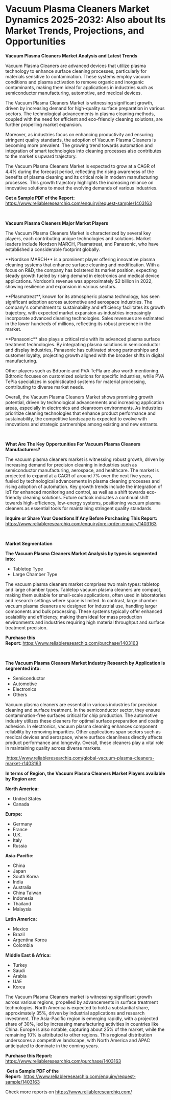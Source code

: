 <p><h1>Vacuum Plasma Cleaners Market Dynamics 2025-2032: Also about Its Market Trends, Projections, and Opportunities</h1></p><p><strong>Vacuum Plasma Cleaners Market Analysis and Latest Trends</strong></p>
<p><p>Vacuum Plasma Cleaners are advanced devices that utilize plasma technology to enhance surface cleaning processes, particularly for materials sensitive to contamination. These systems employ vacuum conditions and plasma activation to remove organic and inorganic contaminants, making them ideal for applications in industries such as semiconductor manufacturing, automotive, and medical devices.</p><p>The Vacuum Plasma Cleaners Market is witnessing significant growth, driven by increasing demand for high-quality surface preparation in various sectors. The technological advancements in plasma cleaning methods, coupled with the need for efficient and eco-friendly cleaning solutions, are further propelling market expansion. </p><p>Moreover, as industries focus on enhancing productivity and ensuring stringent quality standards, the adoption of Vacuum Plasma Cleaners is becoming more prevalent. The growing trend towards automation and integration of smart technologies into cleaning processes also contributes to the market's upward trajectory. </p><p>The Vacuum Plasma Cleaners Market is expected to grow at a CAGR of 4.4% during the forecast period, reflecting the rising awareness of the benefits of plasma cleaning and its critical role in modern manufacturing processes. This growth trajectory highlights the increasing reliance on innovative solutions to meet the evolving demands of various industries.</p></p>
<p><strong>Get a Sample PDF of the Report:&nbsp;</strong> <a href="https://www.reliableresearchiq.com/enquiry/request-sample/1403163?utm_campaign=2883&utm_medium=2&utm_source=Github&utm_content=ia&utm_term=28032025&utm_id=vacuum-plasma-cleaners">https://www.reliableresearchiq.com/enquiry/request-sample/1403163</a></p>
<p>&nbsp;</p>
<p><strong>Vacuum Plasma Cleaners Major Market Players</strong></p>
<p><p>The Vacuum Plasma Cleaners Market is characterized by several key players, each contributing unique technologies and solutions. Market leaders include Nordson MARCH, Plasmatreat, and Panasonic, who have established a considerable footprint globally.</p><p>**Nordson MARCH** is a prominent player offering innovative plasma cleaning systems that enhance surface cleaning and modification. With a focus on R&D, the company has bolstered its market position, expecting steady growth fueled by rising demand in electronics and medical device applications. Nordson’s revenue was approximately $2 billion in 2022, showing resilience and expansion in various sectors.</p><p>**Plasmatreat**, known for its atmospheric plasma technology, has seen significant adoption across automotive and aerospace industries. The company's commitment to sustainability and efficiency facilitates its growth trajectory, with expected market expansion as industries increasingly incorporate advanced cleaning technologies. Sales revenues are estimated in the lower hundreds of millions, reflecting its robust presence in the market.</p><p>**Panasonic** also plays a critical role with its advanced plasma surface treatment technologies. By integrating plasma solutions in semiconductor and display industries, Panasonic has cultivated strong partnerships and customer loyalty, projecting growth aligned with the broader shifts in digital manufacturing. </p><p>Other players such as Bdtronic and PVA TePla are also worth mentioning. Bdtronic focuses on customized solutions for specific industries, while PVA TePla specializes in sophisticated systems for material processing, contributing to diverse market needs.</p><p>Overall, the Vacuum Plasma Cleaners Market shows promising growth potential, driven by technological advancements and increasing application areas, especially in electronics and cleanroom environments. As industries prioritize cleaning technologies that enhance product performance and sustainability, the competitive landscape is expected to evolve with innovations and strategic partnerships among existing and new entrants.</p></p>
<p>&nbsp;</p>
<p><strong>What Are The Key Opportunities For Vacuum Plasma Cleaners Manufacturers?</strong></p>
<p><p>The vacuum plasma cleaners market is witnessing robust growth, driven by increasing demand for precision cleaning in industries such as semiconductor manufacturing, aerospace, and healthcare. The market is projected to expand at a CAGR of around 7% over the next five years, fueled by technological advancements in plasma cleaning processes and rising adoption of automation. Key growth trends include the integration of IoT for enhanced monitoring and control, as well as a shift towards eco-friendly cleaning solutions. Future outlook indicates a continual shift towards high-efficiency, low-energy systems, positioning vacuum plasma cleaners as essential tools for maintaining stringent quality standards.</p></p>
<p><strong>Inquire or Share Your Questions If Any Before Purchasing This Report:</strong> <a href="https://www.reliableresearchiq.com/enquiry/pre-order-enquiry/1403163?utm_campaign=2883&utm_medium=2&utm_source=Github&utm_content=ia&utm_term=28032025&utm_id=vacuum-plasma-cleaners">https://www.reliableresearchiq.com/enquiry/pre-order-enquiry/1403163</a></p>
<p>&nbsp;</p>
<p><strong>Market Segmentation</strong></p>
<p><strong>The Vacuum Plasma Cleaners Market Analysis by types is segmented into:</strong></p>
<p><ul><li>Tabletop Type</li><li>Large Chamber Type</li></ul></p>
<p><p>The vacuum plasma cleaners market comprises two main types: tabletop and large chamber types. Tabletop vacuum plasma cleaners are compact, making them suitable for small-scale applications, often used in laboratories and research settings where space is limited. In contrast, large chamber vacuum plasma cleaners are designed for industrial use, handling larger components and bulk processing. These systems typically offer enhanced scalability and efficiency, making them ideal for mass production environments and industries requiring high material throughput and surface treatment precision.</p></p>
<p><strong>Purchase this Report:&nbsp;</strong><a href="https://www.reliableresearchiq.com/purchase/1403163?utm_campaign=2883&utm_medium=2&utm_source=Github&utm_content=ia&utm_term=28032025&utm_id=vacuum-plasma-cleaners">https://www.reliableresearchiq.com/purchase/1403163</a></p>
<p>&nbsp;</p>
<p><strong>The Vacuum Plasma Cleaners Market Industry Research by Application is segmented into:</strong></p>
<p><ul><li>Semiconductor</li><li>Automotive</li><li>Electronics</li><li>Others</li></ul></p>
<p><p>Vacuum plasma cleaners are essential in various industries for precision cleaning and surface treatment. In the semiconductor sector, they ensure contamination-free surfaces critical for chip production. The automotive industry utilizes these cleaners for optimal surface preparation and coating adhesion. In electronics, vacuum plasma cleaning enhances component reliability by removing impurities. Other applications span sectors such as medical devices and aerospace, where surface cleanliness directly affects product performance and longevity. Overall, these cleaners play a vital role in maintaining quality across diverse markets.</p></p>
<p><a href="https://www.reliableresearchiq.com/global-vacuum-plasma-cleaners-market-r1403163?utm_campaign=2883&utm_medium=2&utm_source=Github&utm_content=ia&utm_term=28032025&utm_id=vacuum-plasma-cleaners">&nbsp;https://www.reliableresearchiq.com/global-vacuum-plasma-cleaners-market-r1403163</a></p>
<p><strong>In terms of Region, the Vacuum Plasma Cleaners Market Players available by Region are:</strong></p>
<p>
    <p> <strong> North America: </strong>
        <ul>
            <li>United States</li>
            <li>Canada</li>
        </ul>
        </p> 
    <p> <strong> Europe: </strong>
        <ul>
            <li>Germany</li>
            <li>France</li>
            <li>U.K.</li>
            <li>Italy</li>
            <li>Russia</li>
        </ul>
        </p> 
    <p> <strong> Asia-Pacific: </strong>
        <ul>
            <li>China</li>
            <li>Japan</li>
            <li>South Korea</li>
            <li>India</li>
            <li>Australia</li>
            <li>China Taiwan</li>
            <li>Indonesia</li>
            <li>Thailand</li>
            <li>Malaysia</li>
        </ul>
        </p> 
    <p> <strong> Latin America: </strong>
        <ul>
            <li>Mexico</li>
            <li>Brazil</li>
            <li>Argentina Korea</li>
            <li>Colombia</li>
        </ul>
        </p> 
    <p> <strong> Middle East & Africa: </strong>
        <ul>
            <li>Turkey</li>
            <li>Saudi</li>
            <li>Arabia</li>
            <li>UAE</li>
            <li>Korea</li>
        </ul>
    </p>
    </p>
<p><p>The Vacuum Plasma Cleaners market is witnessing significant growth across various regions, propelled by advancements in surface treatment technologies. North America is expected to hold a substantial share, approximately 35%, driven by industrial applications and research investment. The Asia-Pacific region is emerging rapidly, with a projected share of 30%, led by increasing manufacturing activities in countries like China. Europe is also notable, capturing about 25% of the market, while the remaining 10% is attributed to other regions. This regional distribution underscores a competitive landscape, with North America and APAC anticipated to dominate in the coming years.</p></p>
<p><strong>Purchase this Report: </strong><a href="https://www.reliableresearchiq.com/purchase/1403163?utm_campaign=2883&utm_medium=2&utm_source=Github&utm_content=ia&utm_term=28032025&utm_id=vacuum-plasma-cleaners">https://www.reliableresearchiq.com/purchase/1403163</a></p>
<p>&nbsp;<strong>Get a Sample PDF of the Report:&nbsp;&nbsp;</strong><a href="https://www.reliableresearchiq.com/enquiry/request-sample/1403163?utm_campaign=2883&utm_medium=2&utm_source=Github&utm_content=ia&utm_term=28032025&utm_id=vacuum-plasma-cleaners">https://www.reliableresearchiq.com/enquiry/request-sample/1403163</a></p>
<p><strong></strong></p>
<p>Check more reports on <a href="https://www.reliableresearchiq.com/?utm_campaign=2883&utm_medium=2&utm_source=Github&utm_content=ia&utm_term=28032025&utm_id=vacuum-plasma-cleaners">https://www.reliableresearchiq.com/</a></p>